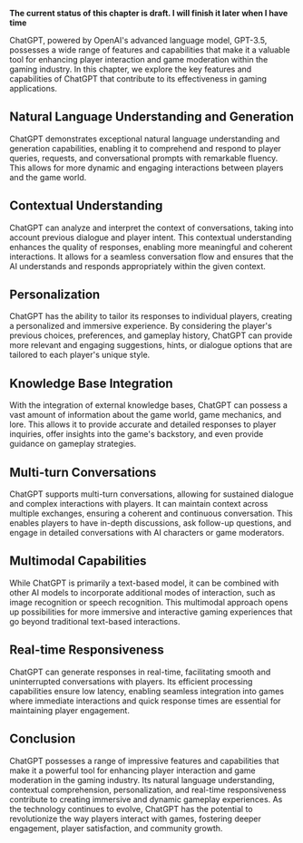 **The current status of this chapter is draft. I will finish it later when I have time**

ChatGPT, powered by OpenAI's advanced language model, GPT-3.5, possesses a wide range of features and capabilities that make it a valuable tool for enhancing player interaction and game moderation within the gaming industry. In this chapter, we explore the key features and capabilities of ChatGPT that contribute to its effectiveness in gaming applications.

Natural Language Understanding and Generation
---------------------------------------------

ChatGPT demonstrates exceptional natural language understanding and generation capabilities, enabling it to comprehend and respond to player queries, requests, and conversational prompts with remarkable fluency. This allows for more dynamic and engaging interactions between players and the game world.

Contextual Understanding
------------------------

ChatGPT can analyze and interpret the context of conversations, taking into account previous dialogue and player intent. This contextual understanding enhances the quality of responses, enabling more meaningful and coherent interactions. It allows for a seamless conversation flow and ensures that the AI understands and responds appropriately within the given context.

Personalization
---------------

ChatGPT has the ability to tailor its responses to individual players, creating a personalized and immersive experience. By considering the player's previous choices, preferences, and gameplay history, ChatGPT can provide more relevant and engaging suggestions, hints, or dialogue options that are tailored to each player's unique style.

Knowledge Base Integration
--------------------------

With the integration of external knowledge bases, ChatGPT can possess a vast amount of information about the game world, game mechanics, and lore. This allows it to provide accurate and detailed responses to player inquiries, offer insights into the game's backstory, and even provide guidance on gameplay strategies.

Multi-turn Conversations
------------------------

ChatGPT supports multi-turn conversations, allowing for sustained dialogue and complex interactions with players. It can maintain context across multiple exchanges, ensuring a coherent and continuous conversation. This enables players to have in-depth discussions, ask follow-up questions, and engage in detailed conversations with AI characters or game moderators.

Multimodal Capabilities
-----------------------

While ChatGPT is primarily a text-based model, it can be combined with other AI models to incorporate additional modes of interaction, such as image recognition or speech recognition. This multimodal approach opens up possibilities for more immersive and interactive gaming experiences that go beyond traditional text-based interactions.

Real-time Responsiveness
------------------------

ChatGPT can generate responses in real-time, facilitating smooth and uninterrupted conversations with players. Its efficient processing capabilities ensure low latency, enabling seamless integration into games where immediate interactions and quick response times are essential for maintaining player engagement.

Conclusion
----------

ChatGPT possesses a range of impressive features and capabilities that make it a powerful tool for enhancing player interaction and game moderation in the gaming industry. Its natural language understanding, contextual comprehension, personalization, and real-time responsiveness contribute to creating immersive and dynamic gameplay experiences. As the technology continues to evolve, ChatGPT has the potential to revolutionize the way players interact with games, fostering deeper engagement, player satisfaction, and community growth.
